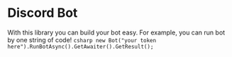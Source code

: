 # Discord Bot
With this library you can build your bot easy. For example, you can run bot by one string of code!
`csharp
new Bot("your token here").RunBotAsync().GetAwaiter().GetResult();
`
